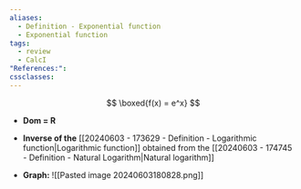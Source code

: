 ```yaml
---
aliases:
  - Definition - Exponential function
  - Exponential function
tags:
  - review
  - CalcI
"References:": 
cssclasses:
---
```

$$
\boxed{f(x) = e^x}
$$

+ **Dom = R**
+ **Inverse of the** [[20240603 - 173629 - Definition - Logarithmic function|Logarithmic function]] obtained from the [[20240603 - 174745 - Definition - Natural Logarithm|Natural logarithm]]

+ **Graph:**
![[Pasted image 20240603180828.png]]
